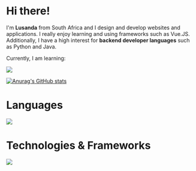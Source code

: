 # Hi there!
I'm <strong>Lusanda</strong> from South Africa and I design and develop websites and applications. I really enjoy learning and using frameworks such as Vue.JS. Additionally, I have a high interest for <strong>backend developer languages</strong> such as Python and Java. 

<p>Currently, I am learning:<br>

<img src="https://skillicons.dev/icons?i=javascript,vuejs,sas&perline=5" /></p>

[![Anurag's GitHub stats](https://github-readme-stats.vercel.app/api?username=LusandaTsilana)](https://github.com/anuraghazra/github-readme-stats)
<br>

<p>
  <h1 >Languages</h1>
  <a href="https://skillicons.dev">
    <img src="https://skillicons.dev/icons?i=html,css,javascript,java,python&perline=5" />
  </a>
<br>
   <h1>Technologies & Frameworks</h1>
  <a href="https://skillicons.dev">
    <img src="https://skillicons.dev/icons?i=nodejs,bootstrap,figma&perline=5" />
  </a>
</p>



